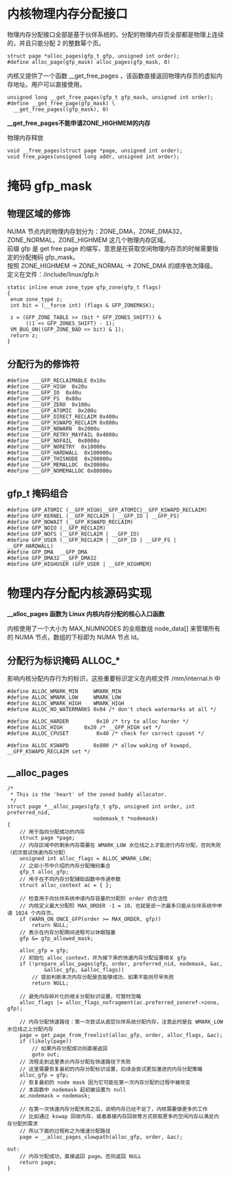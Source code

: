 # 内核物理内存分配接口
物理内存分配接口全部是基于伙伴系统的。分配的物理内存页全部都是物理上连续的，并且只能分配 2 的整数幂个页。
```
struct page *alloc_pages(gfp_t gfp, unsigned int order);
#define alloc_page(gfp_mask) alloc_pages(gfp_mask, 0)
```
内核又提供了一个函数 __get_free_pages ，该函数直接返回物理内存页的虚拟内存地址。用户可以直接使用。
```
unsigned long __get_free_pages(gfp_t gfp_mask, unsigned int order);
#define __get_free_page(gfp_mask) \
  __get_free_pages((gfp_mask), 0)
```
**__get_free_pages不能申请ZONE_HIGHMEM的内存**

物理内存释放
```
void __free_pages(struct page *page, unsigned int order);
void free_pages(unsigned long addr, unsigned int order);
```
# 掩码 gfp_mask

## 物理区域的修饰
NUMA 节点内的物理内存划分为：ZONE_DMA，ZONE_DMA32，ZONE_NORMAL，ZONE_HIGHMEM 这几个物理内存区域。<br>
前缀 gfp 是 get free page 的缩写，意思是在获取空闲物理内存页的时候需要指定的分配掩码 gfp_mask。<br>
按照 ZONE_HIGHMEM -> ZONE_NORMAL -> ZONE_DMA  的顺序依次降级。<br>
定义在文件：/include/linux/gfp.h<br>
```
static inline enum zone_type gfp_zone(gfp_t flags)
{
 enum zone_type z;
 int bit = (__force int) (flags & GFP_ZONEMASK);

 z = (GFP_ZONE_TABLE >> (bit * GFP_ZONES_SHIFT)) &
      ((1 << GFP_ZONES_SHIFT) - 1);
 VM_BUG_ON((GFP_ZONE_BAD >> bit) & 1);
 return z;
}
```

## 分配行为的修饰符
```
#define ___GFP_RECLAIMABLE 0x10u
#define ___GFP_HIGH  0x20u
#define ___GFP_IO  0x40u
#define ___GFP_FS  0x80u
#define ___GFP_ZERO  0x100u
#define ___GFP_ATOMIC  0x200u
#define ___GFP_DIRECT_RECLAIM 0x400u
#define ___GFP_KSWAPD_RECLAIM 0x800u
#define ___GFP_NOWARN  0x2000u
#define ___GFP_RETRY_MAYFAIL 0x4000u
#define ___GFP_NOFAIL  0x8000u
#define ___GFP_NORETRY  0x10000u
#define ___GFP_HARDWALL  0x100000u
#define ___GFP_THISNODE  0x200000u
#define ___GFP_MEMALLOC  0x20000u
#define ___GFP_NOMEMALLOC 0x80000u
```

## gfp_t 掩码组合
```
#define GFP_ATOMIC (__GFP_HIGH|__GFP_ATOMIC|__GFP_KSWAPD_RECLAIM)
#define GFP_KERNEL (__GFP_RECLAIM | __GFP_IO | __GFP_FS)
#define GFP_NOWAIT (__GFP_KSWAPD_RECLAIM)
#define GFP_NOIO (__GFP_RECLAIM)
#define GFP_NOFS (__GFP_RECLAIM | __GFP_IO)
#define GFP_USER (__GFP_RECLAIM | __GFP_IO | __GFP_FS | __GFP_HARDWALL)
#define GFP_DMA  __GFP_DMA
#define GFP_DMA32 __GFP_DMA32
#define GFP_HIGHUSER (GFP_USER | __GFP_HIGHMEM)
```

# 物理内存分配内核源码实现
**__alloc_pages 函数为 Linux 内核内存分配的核心入口函数**

内核使用了一个大小为 MAX_NUMNODES 的全局数组 node_data[] 来管理所有的 NUMA 节点，数组的下标即为 NUMA 节点 Id。

## 分配行为标识掩码 ALLOC_*
影响内核分配内存行为的标识，这些重要标识定义在内核文件 /mm/internal.h 中

```
#define ALLOC_WMARK_MIN     WMARK_MIN
#define ALLOC_WMARK_LOW     WMARK_LOW
#define ALLOC_WMARK_HIGH    WMARK_HIGH
#define ALLOC_NO_WATERMARKS 0x04 /* don't check watermarks at all */

#define ALLOC_HARDER         0x10 /* try to alloc harder */
#define ALLOC_HIGH       0x20 /* __GFP_HIGH set */
#define ALLOC_CPUSET         0x40 /* check for correct cpuset */

#define ALLOC_KSWAPD        0x800 /* allow waking of kswapd, __GFP_KSWAPD_RECLAIM set */
```

## __alloc_pages
```
/*
 * This is the 'heart' of the zoned buddy allocator.
 */
struct page *__alloc_pages(gfp_t gfp, unsigned int order, int preferred_nid,
                            nodemask_t *nodemask)
{
    // 用于指向分配成功的内存
    struct page *page;
    // 内存区域中的剩余内存需要在 WMARK_LOW 水位线之上才能进行内存分配，否则失败（初次尝试快速内存分配）
    unsigned int alloc_flags = ALLOC_WMARK_LOW;
    // 之前小节中介绍的内存分配掩码集合
    gfp_t alloc_gfp; 
    // 用于在不同内存分配辅助函数中传递参数
    struct alloc_context ac = { };

    // 检查用于向伙伴系统申请内存容量的分配阶 order 的合法性
    // 内核定义最大分配阶 MAX_ORDER -1 = 10，也就是说一次最多只能从伙伴系统中申请 1024 个内存页。
    if (WARN_ON_ONCE_GFP(order >= MAX_ORDER, gfp))
        return NULL;
    // 表示在内存分配期间进程可以休眠阻塞
    gfp &= gfp_allowed_mask;

    alloc_gfp = gfp;
    // 初始化 alloc_context，并为接下来的快速内存分配设置相关 gfp
    if (!prepare_alloc_pages(gfp, order, preferred_nid, nodemask, &ac,
            &alloc_gfp, &alloc_flags))
        // 提前判断本次内存分配是否能够成功，如果不能则尽早失败
        return NULL;

    // 避免内存碎片化的相关分配标识设置，可暂时忽略
    alloc_flags |= alloc_flags_nofragment(ac.preferred_zoneref->zone, gfp);

    // 内存分配快速路径：第一次尝试从底层伙伴系统分配内存，注意此时是在 WMARK_LOW 水位线之上分配内存
    page = get_page_from_freelist(alloc_gfp, order, alloc_flags, &ac);
    if (likely(page))
        // 如果内存分配成功则直接返回
        goto out;
    // 流程走到这里表示内存分配在快速路径下失败
    // 这里需要恢复最初的内存分配标识设置，后续会尝试更加激进的内存分配策略
    alloc_gfp = gfp;
    // 恢复最初的 node mask 因为它可能在第一次内存分配的过程中被改变
    // 本函数中 nodemask 起初被设置为 null
    ac.nodemask = nodemask;

    // 在第一次快速内存分配失败之后，说明内存已经不足了，内核需要做更多的工作
    // 比如通过 kswap 回收内存，或者直接内存回收等方式获取更多的空闲内存以满足内存分配的需求
    // 所以下面的过程称之为慢速分配路径
    page = __alloc_pages_slowpath(alloc_gfp, order, &ac);

out:
    // 内存分配成功，直接返回 page。否则返回 NULL
    return page;
}
```

